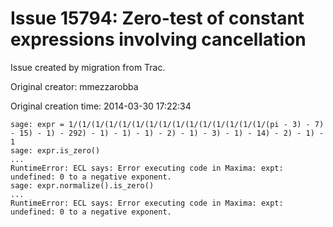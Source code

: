 # Issue 15794: Zero-test of constant expressions involving cancellation

Issue created by migration from Trac.

Original creator: mmezzarobba

Original creation time: 2014-03-30 17:22:34


```
sage: expr = 1/(1/(1/(1/(1/(1/(1/(1/(1/(1/(1/(1/(1/(1/(1/(pi - 3) - 7) - 15) - 1) - 292) - 1) - 1) - 1) - 2) - 1) - 3) - 1) - 14) - 2) - 1) - 1
sage: expr.is_zero()
...
RuntimeError: ECL says: Error executing code in Maxima: expt: undefined: 0 to a negative exponent.
sage: expr.normalize().is_zero()
...
RuntimeError: ECL says: Error executing code in Maxima: expt: undefined: 0 to a negative exponent.
```

